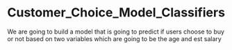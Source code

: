 # Customer_Choice_Model_Classifiers
We are going to build a model that is going to predict if users choose to buy or not based on two variables which are going to be the age and est salary
